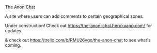 The Anon Chat

A site where users can add comments to certain geographical zones.

Under construction!
Check out https://the-anon-chat.herokuapp.com/ for updates.

& check out https://trello.com/b/RMU26vgo/the-anon-chat to see what's coming.
